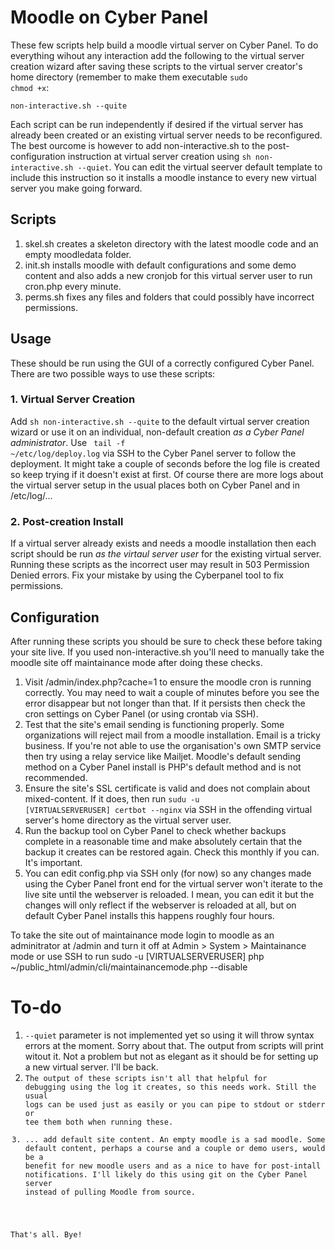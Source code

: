# Moodle on Cyber Panel

These few scripts help build a moodle virtual server on Cyber Panel. To do everything wihout any interaction add the following to the virtual server creation wizard after saving these scripts to the virtual server creator's home directory (remember to make them executable <code>sudo chmod +x</code>:

<code>non-interactive.sh --quite</code>

Each script can be run independently if desired if the virtual server has already been created or an existing virtual server needs to be reconfigured. The best ourcome is however to add non-interactive.sh to the post-configuration instruction at virtual server creation using <code>sh non-interactive.sh --quiet</code>. You can edit the virtual seerver default template to include this instruction so it installs a moodle instance to every new virtual server you make going forward. 

## Scripts

1. skel.sh creates a skeleton directory with the latest moodle code and an empty moodledata folder.
2. init.sh installs moodle with default configurations and some demo content and also adds a new cronjob for this virtual server user to run cron.php every minute.
3. perms.sh fixes any files and folders that could possibly have incorrect permissions.

## Usage

These should be run using the GUI of a correctly configured Cyber Panel. There are two possible ways to use these scripts:

### 1. Virtual Server Creation

Add <code>sh non-interactive.sh --quite</code> to the default virtual server creation wizard or use it on an individual, non-default creation <i>as a Cyber Panel administrator</i>. Use <code> tail -f ~/etc/log/deploy.log</code> via SSH to the Cyber Panel server to follow the deployment. It might take a couple of seconds before the log file is created so keep trying if it doesn't exist at first. Of course there are more logs about the virtual server setup in the usual places both on Cyber Panel and in /etc/log/...

### 2. Post-creation Install

If a virtual server already exists and needs a moodle installation then each script should be run <i>as the virtaul server user</i> for the existing virtual server</i>. Running these scripts as the incorrect user may result in 503 Permission Denied errors. Fix your mistake by using the Cyberpanel tool to fix permissions. 

## Configuration

After running these scripts you should be sure to check these before taking your site live. If you used non-interactive.sh you'll need to manually take the moodle site off maintainance mode after doing these checks.

1. Visit /admin/index.php?cache=1 to ensure the moodle cron is running correctly. You may need to wait a couple of minutes before you see the error disappear but not longer than that. If it persists then check the cron settings on Cyber Panel (or using crontab via SSH).
2. Test that the site's email sending is functioning properly. Some organizations will reject mail from a moodle installation. Email is a tricky business. If you're not able to use the organisation's own SMTP service then try using a relay service like Mailjet. Moodle's default sending method on a Cyber Panel install is PHP's default method and is not recommended.
3. Ensure the site's SSL certificate is valid and does not complain about mixed-content. If it does, then run <code>sudu -u [VIRTUALSERVERUSER] certbot --nginx</code> via SSH in the offending virtual server's home directory as the virtual server user.
4. Run the backup tool on Cyber Panel to check whether backups complete in a reasonable time and make absolutely certain that the backup it creates can be restored again. Check this monthly if you can. It's important. 
5. You can edit config.php via SSH only (for now) so any changes made using the Cyber Panel front end for the virtual server won't iterate to the live site until the webserver is reloaded. I mean, you can edit it but the changes will only reflect if the webserver is reloaded at all, but on default Cyber Panel installs this happens roughly four hours.

To take the site out of maintainance mode login to moodle as an adminitrator at /admin and turn it off at Admin > System > Maintainance mode or use SSH to run </code>sudo -u [VIRTUALSERVERUSER] php ~/public_html/admin/cli/maintainancemode.php --disable</code>

# To-do

1. <code>--quiet</code> parameter is not implemented yet so using it will throw syntax errors at the moment. Sorry about that. The output from scripts will print witout it. Not a problem but not as elegant as it should be for setting up a new virtual server. I'll be back. 
2. <code>The output of these scripts isn't all that helpful for debugging using the log it creates, so this needs work. Still the usual logs can be used just as easily or you can pipe to stdout or stderr or tee them both when running these.
3. ... add default site content. An empty moodle is a sad moodle. Some default content, perhaps a course and a couple or demo users, would be a benefit for new moodle users and as a nice to have for post-intall notifications. I'll likely do this using git on the Cyber Panel server instead of pulling Moodle from source.

That's all. Bye!
